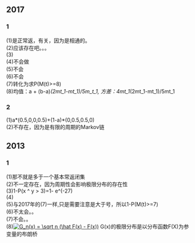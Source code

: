 ## 2017
### 1
(1)是正常返，有关，因为是相通的。<br>
(2)应该存在吧。。。<br>
(3)<br>
(4)不会做<br>
(5)不会<br>
(6)不会<br>
(7)转化为求P(M(t)>=8)<br>
(8)均值：a + (b-a)*(2mt_1-mt_1)/5m_t_1, 方差：4mt_1*(2mt_1-mt_1)/5mt_1<br>
### 2
(1)a*(0.5,0,0,0.5)+(1-a)*(0,0.5,0.5,0) <br>
(2)不存在，因为是有限的周期的Markov链 <br>
## 2013
### 1
(1)那不就是多于一个基本常返闭集<br>
(2)不一定存在，因为周期性会影响极限分布的存在性<br>
(3)1-P(x ^ y > 3)=1- e^(-27)<br>
(4)<br>
(5)与2017年的(7)一样,只是需要注意是大于号，所以1-P(M(t)>=7)<br>
(6)不太会。。<br>
(7)不会。。<br>
(8)<a href="https://www.codecogs.com/eqnedit.php?latex=G_n(x)&space;=&space;\sqrt&space;n&space;(\hat&space;F(x)&space;-&space;F(x))" target="_blank"><img src="https://latex.codecogs.com/gif.latex?G_n(x)&space;=&space;\sqrt&space;n&space;(\hat&space;F(x)&space;-&space;F(x))" title="G_n(x) = \sqrt n (\hat F(x) - F(x))" /></a> G(x)的极限分布是以分布函数F(X)为参变量的布朗桥<br>
